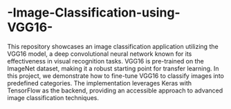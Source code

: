 # -Image-Classification-using-VGG16-
This repository showcases an image classification application utilizing the VGG16 model, a deep convolutional neural network known for its effectiveness in visual recognition tasks. VGG16 is pre-trained on the ImageNet dataset, making it a robust starting point for transfer learning. In this project, we demonstrate how to fine-tune VGG16 to classify images into predefined categories. The implementation leverages Keras with TensorFlow as the backend, providing an accessible approach to advanced image classification techniques.
